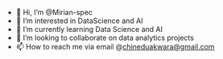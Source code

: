 - 👋 Hi, I’m @Mirian-spec
- 👀 I’m interested in DataScience and AI
- 🌱 I’m currently learning Data Science and AI
- 💞️ I’m looking to collaborate on data analytics projects
- 📫 How to reach me via email @chineduakwara@gmail.com

<!---
Mirian-spec/Mirian-spec is a ✨ special ✨ repository because its `README.md` (this file) appears on your GitHub profile.
You can click the Preview link to take a look at your changes.
--->

